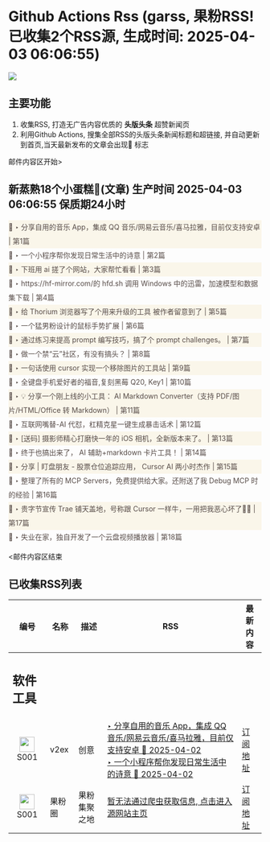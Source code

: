 # Github Actions Rss (garss, 果粉RSS! 已收集2个RSS源, 生成时间: 2025-04-03 06:06:55)

![](https://cdn.jsdelivr.net/gh/xinkeji/garss/_media/ga-rss.png)



## 主要功能
1. 收集RSS, 打造无广告内容优质的 **头版头条** 超赞新闻页
2. 利用Github Actions, 搜集全部RSS的头版头条新闻标题和超链接, 并自动更新到首页,当天最新发布的文章会出现🌈 标志

邮件内容区开始>
<h2>新蒸熟18个小蛋糕🍰(文章) 生产时间 2025-04-03 06:06:55 保质期24小时</h2>

<div style='line-height:3;background-color:#FAF6EA;' ><a href='https://www.v2ex.com/t/1122981#reply4' style="line-height:2;text-decoration:none;display:block;color:#584D49;">🌈 ‣ 分享自用的音乐 App，集成 QQ 音乐/网易云音乐/喜马拉雅，目前仅支持安卓 | 第1篇</a></div><div style='line-height:3;' ><a href='https://www.v2ex.com/t/1122963#reply1' style="line-height:2;text-decoration:none;display:block;color:#584D49;">🌈 ‣ 一个小程序帮你发现日常生活中的诗意 | 第2篇</a></div><div style='line-height:3;background-color:#FAF6EA;' ><a href='https://www.v2ex.com/t/1122979#reply1' style="line-height:2;text-decoration:none;display:block;color:#584D49;">🌈 ‣ 下班用 ai 搓了个网站，大家帮忙看看 | 第3篇</a></div><div style='line-height:3;' ><a href='https://www.v2ex.com/t/1122942#reply4' style="line-height:2;text-decoration:none;display:block;color:#584D49;">🌈 ‣ https://hf-mirror.com/的 hfd.sh 调用 Windows 中的迅雷，加速模型和数据集下载 | 第4篇</a></div><div style='line-height:3;background-color:#FAF6EA;' ><a href='https://www.v2ex.com/t/1122957#reply3' style="line-height:2;text-decoration:none;display:block;color:#584D49;">🌈 ‣ 给 Thorium 浏览器写了个用来升级的工具 被作者留意到了 | 第5篇</a></div><div style='line-height:3;' ><a href='https://www.v2ex.com/t/1122964#reply0' style="line-height:2;text-decoration:none;display:block;color:#584D49;">🌈 ‣ 一个猛男粉设计的鼠标手势扩展 | 第6篇</a></div><div style='line-height:3;background-color:#FAF6EA;' ><a href='https://www.v2ex.com/t/1122924#reply3' style="line-height:2;text-decoration:none;display:block;color:#584D49;">🌈 ‣ 通过练习来提高 prompt 编写技巧，搞了个 prompt challenges。 | 第7篇</a></div><div style='line-height:3;' ><a href='https://www.v2ex.com/t/1122753#reply37' style="line-height:2;text-decoration:none;display:block;color:#584D49;">🌈 ‣ 做一个禁“云”社区，有没有搞头？ | 第8篇</a></div><div style='line-height:3;background-color:#FAF6EA;' ><a href='https://www.v2ex.com/t/1122922#reply2' style="line-height:2;text-decoration:none;display:block;color:#584D49;">🌈 ‣ 一句话使用 cursor 实现一个移除图片的工具站 | 第9篇</a></div><div style='line-height:3;' ><a href='https://www.v2ex.com/t/1122934#reply5' style="line-height:2;text-decoration:none;display:block;color:#584D49;">🌈 ‣ 全键盘手机爱好者的福音,复刻黑莓 Q20, Key1 | 第10篇</a></div><div style='line-height:3;background-color:#FAF6EA;' ><a href='https://www.v2ex.com/t/1122840#reply8' style="line-height:2;text-decoration:none;display:block;color:#584D49;">🌈 ‣ 💡 分享一个刚上线的小工具： AI Markdown Converter（支持 PDF/图片/HTML/Office 转 Markdown） | 第11篇</a></div><div style='line-height:3;' ><a href='https://www.v2ex.com/t/1122832#reply11' style="line-height:2;text-decoration:none;display:block;color:#584D49;">🌈 ‣ 互联网嘴替-AI 代怼，杠精克星一键生成暴击话术 | 第12篇</a></div><div style='line-height:3;background-color:#FAF6EA;' ><a href='https://www.v2ex.com/t/1122812#reply8' style="line-height:2;text-decoration:none;display:block;color:#584D49;">🌈 ‣ [送码] 摄影师精心打磨快一年的 iOS 相机，全新版本来了。 | 第13篇</a></div><div style='line-height:3;' ><a href='https://www.v2ex.com/t/1122806#reply0' style="line-height:2;text-decoration:none;display:block;color:#584D49;">🌈 ‣ 终于也搞出来了， AI 辅助+markdown 卡片工具！ | 第14篇</a></div><div style='line-height:3;background-color:#FAF6EA;' ><a href='https://www.v2ex.com/t/1122850#reply3' style="line-height:2;text-decoration:none;display:block;color:#584D49;">🌈 ‣ 分享 | 盯盘朋友 - 股票仓位追踪应用， Cursor AI 两小时杰作 | 第15篇</a></div><div style='line-height:3;' ><a href='https://www.v2ex.com/t/1122904#reply6' style="line-height:2;text-decoration:none;display:block;color:#584D49;">🌈 ‣ 整理了所有的 MCP Servers，免费提供给大家。还附送了我 Debug MCP 时的经验 | 第16篇</a></div><div style='line-height:3;background-color:#FAF6EA;' ><a href='https://www.v2ex.com/t/1122796#reply5' style="line-height:2;text-decoration:none;display:block;color:#584D49;">🌈 ‣ 贵字节宣传 Trae 铺天盖地，号称跟 Cursor 一样牛，一用把我恶心坏了🤮🤮 | 第17篇</a></div><div style='line-height:3;' ><a href='https://www.v2ex.com/t/1122843#reply7' style="line-height:2;text-decoration:none;display:block;color:#584D49;">🌈 ‣ 失业在家，独自开发了一个云盘视频播放器 | 第18篇</a></div>

<邮件内容区结束

## 已收集RSS列表

| 编号 | 名称 | 描述 | RSS | 最新内容 |
| --- | --- | --- | --- | --- |
| <h2 id="软件工具">软件工具</h2> |  |   |  |  |
| <div id="S001" style="text-align: center;"><img src="https://cdn.jsdelivr.net/gh/zhaoolee/garss/_media/favicon/S001.png" width="30px" style="width:30px;height: auto;"/><br><span>S001</span></div> | v2ex | 创意 | [‣ 分享自用的音乐 App，集成 QQ 音乐/网易云音乐/喜马拉雅，目前仅支持安卓 🌈 2025-04-02](https://www.v2ex.com/t/1122981#reply4)<br/>[‣ 一个小程序帮你发现日常生活中的诗意 🌈 2025-04-02](https://www.v2ex.com/t/1122963#reply1) | [订阅地址](https://www.v2ex.com/feed/tab/creative.xml) |
| <div id="S001" style="text-align: center;"><img src="https://cdn.jsdelivr.net/gh/zhaoolee/garss/_media/favicon/S001.png" width="30px" style="width:30px;height: auto;"/><br><span>S001</span></div> | 果粉圈 | 果粉集聚之地 | [暂无法通过爬虫获取信息, 点击进入源网站主页](https://g0f.cn) | [订阅地址](https://g0f.cn/rss.xml) |



